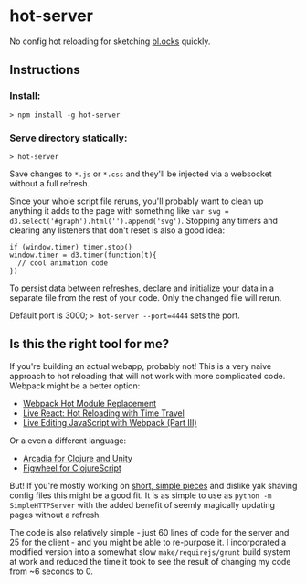 # hot-server
No config hot reloading for sketching [bl.ocks](http://bl.ocks.org/) quickly. 

## Instructions 

### Install: 
`> npm install -g hot-server`

### Serve directory statically:
`> hot-server`

Save changes to `*.js` or `*.css` and they'll be injected via a websocket without a full refresh.

Since your whole script file reruns, you'll probably want to clean up anything it adds to the page with something like `var svg = d3.select('#graph').html('').append('svg')`. Stopping any timers and clearing any listeners that don't reset is also a good idea:

    if (window.timer) timer.stop()
    window.timer = d3.timer(function(t){
      // cool animation code
    })

To persist data between refreshes, declare and initialize your data in a separate file from the rest of your code. Only the changed file will rerun.

Default port is 3000; `> hot-server --port=4444` sets the port.

## Is this the right tool for me?

If you're building an actual webapp, probably not! This is a very naive approach to hot reloading that will not work with more complicated code. Webpack might be a better option: 

- [Webpack Hot Module Replacement](https://webpack.github.io/docs/hot-module-replacement.html)
- [Live React: Hot Reloading with Time Travel](https://www.youtube.com/watch?v=xsSnOQynTHs)
- [Live Editing JavaScript with Webpack (Part III)](http://jlongster.com/Backend-Apps-with-Webpack--Part-III)

Or a even a different language:

- [Arcadia for Clojure and Unity](http://arcadia-unity.github.io/)
- [Figwheel for ClojureScript](https://github.com/bhauman/lein-figwheel)

But! If you're mostly working on [short, simple pieces](http://roadtolarissa.com/) and dislike yak shaving config files this might be a good fit. It is as simple to use as `python -m SimpleHTTPServer` with the added benefit of seemly magically updating pages without a refresh.  

The code is also relatively simple - just 60 lines of code for the server and 25 for the client - and you might be able to re-purpose it. I incorporated a modified version into a somewhat slow `make/requirejs/grunt` build system at work and reduced the time it took to see the result of changing my code from ~6 seconds to 0. 
